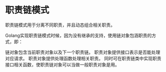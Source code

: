 # 职责链模式

职责链模式用于分离不同职责，并且动态组合相关职责。

Golang实现职责链模式时候，因为没有继承的支持，使用链对象包涵职责的方式，即：

链对象包含当前职责对象以及下一个职责链。
职责对象提供接口表示是否能处理对应请求。
职责对象提供处理函数处理相关职责。
同时可在职责链类中实现职责接口相关函数，使职责链对象可以当做一般职责对象是用。